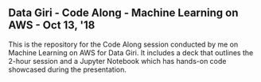 ## Data Giri - Code Along - Machine Learning on AWS - Oct 13, '18
This is the repository for the Code Along session conducted by me on Machine Learning on AWS for Data Giri. It includes a deck that outlines the 2-hour session and a Jupyter Notebook which has hands-on code showcased during the presentation.
